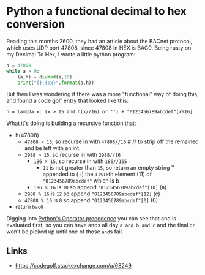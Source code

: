 # Python a functional decimal to hex conversion

Reading this months 2600, they had an article about the BACnet protocol, which 
uses UDP port 47808, since 47808 in HEX is BAC0.  Being rusty on my Decimal To Hex,
I wrote a little python program:

```python
a = 47808
while a > 0:
    (a,h) = divmod(a,16)
    print("{},{:x}".format(a,h))
```

But then I was wondering if there was a more "functional" way of doing this, and
found a code golf entry that looked like this:

`h = lambda x: (x > 15 and h(x//16) or '') + "0123456789abcdef"[x%16]`

What it's doing is building a recursive function that:

- h(47808)
  -  `47808 > 15`, so recurse in with `47808//16`  # // to strip off the remained and be left with an int.
    - `2988 > 15`, so recurse in with `2988//16`
      - `186 > 15`, so recurse in with `186//165`
        - `11` is not greater than `15`, so return an empty string '' appended to (+) the `11%16`th element (11) of `"0123456789abcdef"` which is b
      - `186 % 16` is `10` so append `"0123456789abcdef"[10]` (a)
    - `2988 % 16` is `12` so append `"0123456789abcdef"[12]` (c) 
  - `47808 % 16` is `0` so append `"0123456789abcdef"[0]` (0)
- return `bac0`

Digging into [Python's Operator precedence](https://docs.python.org/3/reference/expressions.html#operator-precedence)  you can see that and is evaluated
first, so you can have ands all day `a and b and c`  and the final `or` won't be picked up until one of those `and`s fail.  

## Links
* https://codegolf.stackexchange.com/a/68249

